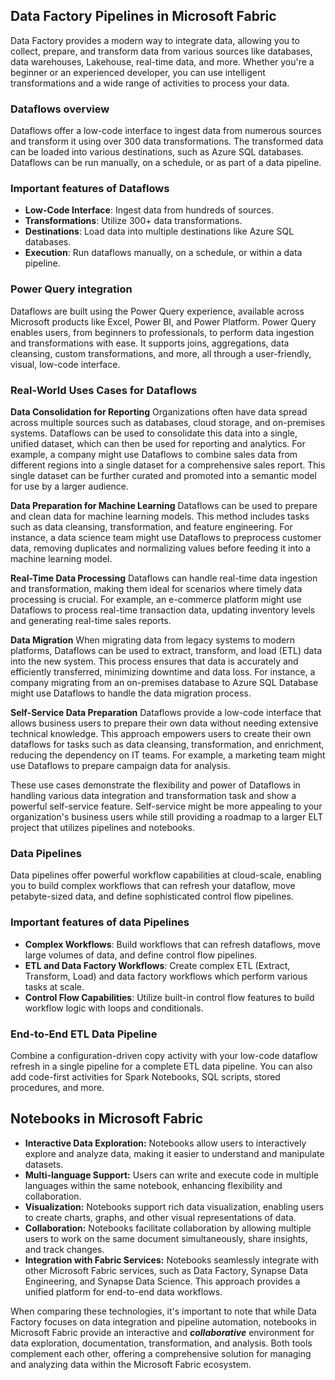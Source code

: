 
## Data Factory Pipelines in Microsoft Fabric

Data Factory provides a modern way to integrate data, allowing you to collect, prepare, and transform data from various sources like databases, data warehouses, Lakehouse, real-time data, and more. Whether you're a beginner or an experienced developer, you can use intelligent transformations and a wide range of activities to process your data.

### Dataflows overview

Dataflows offer a low-code interface to ingest data from numerous sources and transform it using over 300 data transformations. The transformed data can be loaded into various destinations, such as Azure SQL databases. Dataflows can be run manually, on a schedule, or as part of a data pipeline.

### Important features of Dataflows

- **Low-Code Interface**: Ingest data from hundreds of sources.
- **Transformations**: Utilize 300+ data transformations.
- **Destinations**: Load data into multiple destinations like Azure SQL databases.
- **Execution**: Run dataflows manually, on a schedule, or within a data pipeline.

### Power Query integration

Dataflows are built using the Power Query experience, available across Microsoft products like Excel, Power BI, and Power Platform. Power Query enables users, from beginners to professionals, to perform data ingestion and transformations with ease. It supports joins, aggregations, data cleansing, custom transformations, and more, all through a user-friendly, visual, low-code interface.

### Real-World Uses Cases for Dataflows

**Data Consolidation for Reporting**
Organizations often have data spread across multiple sources such as databases, cloud storage, and on-premises systems. Dataflows can be used to consolidate this
data into a single, unified dataset, which can then be used for reporting and analytics. For example, a company might use Dataflows to combine sales data from different regions into a single dataset for a comprehensive sales report. This single dataset can be further curated and promoted into a semantic model for use by a larger audience.

**Data Preparation for Machine Learning**
Dataflows can be used to prepare and clean data for machine learning models. This method includes tasks such as data cleansing, transformation, and feature engineering. For instance, a data science team might use Dataflows to preprocess customer data, removing duplicates and normalizing values before feeding it into a machine learning model.

**Real-Time Data Processing**
Dataflows can handle real-time data ingestion and transformation, making them ideal for scenarios where timely data processing is crucial. For example, an e-commerce platform might use Dataflows to process real-time transaction data, updating inventory levels and generating real-time sales reports.

**Data Migration**
When migrating data from legacy systems to modern platforms, Dataflows can be used to extract, transform, and load (ETL) data into the new system. This process ensures that data is accurately and efficiently transferred, minimizing downtime and data loss. For instance, a company migrating from an on-premises database to Azure SQL Database might use Dataflows to handle the data migration process.

**Self-Service Data Preparation**
Dataflows provide a low-code interface that allows business users to prepare their own data without needing extensive technical knowledge. This approach empowers users to create their own dataflows for tasks such as data cleansing, transformation, and enrichment, reducing the dependency on IT teams. For example, a marketing team might use Dataflows to prepare campaign data for analysis.

These use cases demonstrate the flexibility and power of Dataflows in handling various data integration and transformation task and show a powerful self-service feature. Self-service might be more appealing to your organization's business users while still providing a roadmap to a larger ELT project that utilizes pipelines and notebooks.

### Data Pipelines

Data pipelines offer powerful workflow capabilities at cloud-scale, enabling you to build complex workflows that can refresh your dataflow, move petabyte-sized data, and define sophisticated control flow pipelines.

### Important features of data Pipelines

- **Complex Workflows**: Build workflows that can refresh dataflows, move large volumes of data, and define control flow pipelines.
- **ETL and Data Factory Workflows**: Create complex ETL (Extract, Transform, Load) and data factory workflows which perform various tasks at scale.
- **Control Flow Capabilities**: Utilize built-in control flow features to build workflow logic with loops and conditionals.

### End-to-End ETL Data Pipeline

Combine a configuration-driven copy activity with your low-code dataflow refresh in a single pipeline for a complete ETL data pipeline. You can also add code-first activities for Spark Notebooks, SQL scripts, stored procedures, and more.

## Notebooks in Microsoft Fabric

- **Interactive Data Exploration:** Notebooks allow users to interactively explore and analyze data, making it easier to understand and manipulate datasets.
- **Multi-language Support:** Users can write and execute code in multiple languages within the same notebook, enhancing flexibility and collaboration.
- **Visualization:** Notebooks support rich data visualization, enabling users to create charts, graphs, and other visual representations of data.
- **Collaboration:** Notebooks facilitate collaboration by allowing multiple users to work on the same document simultaneously, share insights, and track changes.
- **Integration with Fabric Services:** Notebooks seamlessly integrate with other Microsoft Fabric services, such as Data Factory, Synapse Data Engineering, and Synapse Data Science. This approach provides a unified platform for end-to-end data workflows.

When comparing these technologies, it's important to note that while Data Factory focuses on data integration and pipeline automation, notebooks in Microsoft Fabric provide an interactive and ***collaborative*** environment for data exploration, documentation, transformation, and analysis. Both tools complement each other, offering a comprehensive solution for managing and analyzing data within the Microsoft Fabric ecosystem.
